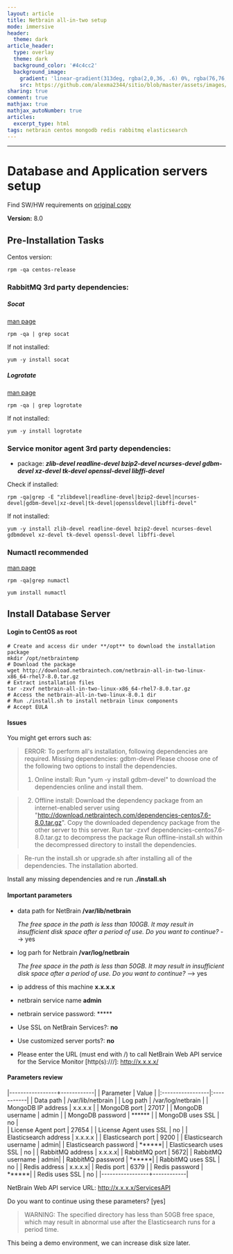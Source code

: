 ```yaml
---
layout: article
title: Netbrain all-in-two setup
mode: immersive
header:
  theme: dark
article_header:
  type: overlay
  theme: dark
  background_color: '#4c4cc2'
  background_image:
    gradient: 'linear-gradient(313deg, rgba(2,0,36, .6) 0%, rgba(76,76,194, .6) 47%, rgba(0,212,255, .6) 100%)'
    src: https://github.com/alexma2344/sitio/blob/master/assets/images/rainbows.jpg?raw=true"
sharing: true
comment: true
mathjax: true
mathjax_autoNumber: true
articles:
  excerpt_type: html
tags: netbrain centos mongodb redis rabbitmq elasticsearch
---
```


<!--more-->

---

# Database and Application servers setup

Find SW/HW requirements on [original copy](https://netbraintech.com/docs/ie80/NetBrain_System_Setup_Guide_Two-Server_Deployment.pdf)

**Version:** 8.0

## Pre-Installation Tasks

Centos version:

	rpm -qa centos-release


### RabbitMQ 3rd party dependencies:

##### Socat

[man page](https://linux.die.net/man/1/socat)


	rpm -qa | grep socat

If not installed:

	yum -y install socat


##### Logrotate

[man page](https://linux.die.net/man/8/logrotate)


	rpm -qa | grep logrotate

If not installed:

	yum -y install logrotate

### Service monitor agent 3rd party dependencies:

- package: ***zlib-devel readline-devel bzip2-devel ncurses-devel gdbm-devel xz-devel tk-devel openssl-devel libffi-devel***

Check if installed:

	rpm -qa|grep -E "zlibdevel|readline-devel|bzip2-devel|ncurses-devel|gdbm-devel|xz-devel|tk-devel|openssldevel|libffi-devel"

If not installed:

	yum -y install zlib-devel readline-devel bzip2-devel ncurses-devel gdbmdevel xz-devel tk-devel openssl-devel libffi-devel


### Numactl recommended

[man page](https://linux.die.net/man/8/numactl)

	rpm -qa|grep numactl

	yum install numactl


## Install Database Server

#### Login to CentOS as root

	# Create and access dir under **/opt** to download the installation package
	mkdir /opt/netbraintemp
	# Download the package
	wget http://download.netbraintech.com/netbrain-all-in-two-linux-x86_64-rhel7-8.0.tar.gz
	# Extract installation files
	tar -zxvf netbrain-all-in-two-linux-x86_64-rhel7-8.0.tar.gz
	# Access the netbrain-all-in-two-linux-8.0.1 dir
	# Run ./install.sh to install netbrain linux components
	# Accept EULA

#### Issues

You might get errors such as:

>ERROR: To perform all's installation, following dependencies are required.
>Missing dependencies: gdbm-devel
>Please choose one of the following two options to install the dependencies.
>  1) Online install:
>      Run "yum -y install gdbm-devel" to download the dependencies online and install them.

>  2) Offline install:
>      Download the dependency package from an internet-enabled server using "http://download.netbraintech.com/dependencies-centos7.6-8.0.tar.gz".
>      Copy the downloaded dependency package from the other server to this server.
>      Run tar -zxvf dependencies-centos7.6-8.0.tar.gz to decompress the package
>      Run offline-install.sh within the decompressed directory to install the dependencies.

> Re-run the install.sh or upgrade.sh after installing all of the dependencies. The installation aborted.

Install any missing dependencies and re run **./install.sh**

#### Important parameters

- data path for NetBrain **/var/lib/netbrain**

	*The free space in the path is less than 100GB. It may result in insufficient disk space after a period of use. Do you want to continue?* --> yes


- log parh for Netbrain **/var/log/netbrain**

	*The free space in the path is less than 50GB. It may result in insufficient disk space after a period of use. Do you want to continue?* --> yes

- ip address of this machine **x.x.x.x**
- netbrain service name **admin**
- netbrain service password: *****
- Use SSL on NetBrain Services?: **no**
- Use customized server ports?: **no**
- Please enter the URL (must end with /) to call NetBrain Web API service for the Service Monitor [http(s)://<IP address or hostname of NetBrain Application Server>/]: http://x.x.x.x/


#### Parameters review

|-----------------+------------|
| Parameter | Value |
|:-----------------|:-----------|
| Data path | /var/lib/netbrain |
| Log path     | /var/log/netbrain |
| MongoDB IP address      | x.x.x.x |
| MongoDB port | 27017 |
| MongoDB username | admin |
| MongoDB password | ****** |
| MongoDB uses SSL | no |    
| License Agent port     | 27654 | 
| License Agent uses SSL | no | 
| Elasticsearch address  | x.x.x.x | 
| Elasticsearch port     |  9200 | 
| Elasticsearch username | admin| 
| Elasticsearch password | ******| 
| Elasticsearch uses SSL | no | 
| RabbitMQ address       | x.x.x.x| 
| RabbitMQ port          | 5672| 
| RabbitMQ username      | admin| 
| RabbitMQ password      | ******| 
| RabbitMQ uses SSL      | no | 
| Redis address          | x.x.x.x| 
| Redis port             | 6379 | 
| Redis password         | ******| 
| Redis uses SSL         | no | 
|-----------------+------------|

NetBrain Web API service URL:   http://x.x.x.x/ServicesAPI

Do you want to continue using these parameters? [yes]


> WARNING: The specified directory has less than 50GB free space, which may result in abnormal use after the Elasticsearch runs for a period time.

This being a demo environment, we can increase disk size later.

